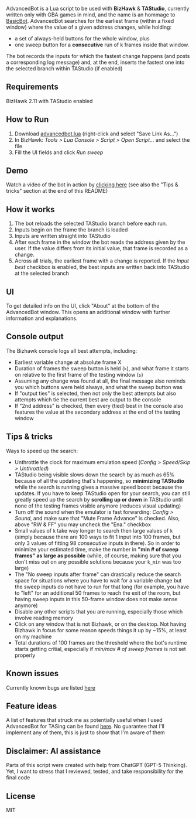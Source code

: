 AdvancedBot is a Lua script to be used with **BizHawk** & **TAStudio**, currently written only with GBA games in mind, and the name is an hommage to [BasicBot](https://tasvideos.org/Bizhawk/BasicBot). AdvancedBot searches for the earliest frame (within a fixed window) where the value of a given address changes, while holding:
- a set of always-held buttons for the whole window, plus
- one sweep button for a **consecutive** run of k frames inside that window.

The bot records the inputs for which the fastest change happens (and posts a corresponding log message) and, at the end, inserts the fastest one into the selected branch within TAStudio (if enabled)

## Requirements
BizHawk 2.11 with TAStudio enabled

## How to Run
1. Download [advancedbot.lua](https://raw.githubusercontent.com/toca-1/advancedbot-bizhawk/main/advancedbot.lua) (right-click and select "Save Link As...")
2. In BizHawk: *Tools > Lua Console > Script > Open Script...* and select the file
3. Fill the UI fields and click *Run sweep*

## Demo
Watch a video of the bot in action by [clicking here](https://youtu.be/jf0hw6PzED4) (see also the "Tips & tricks" section at the end of this README)

## How it works
1. The bot reloads the selected TAStudio branch before each run.
2. Inputs begin on the frame the branch is loaded
3. Inputs are written straight into TAStudio
4. After each frame in the window the bot reads the address given by the user. If the value differs from its initial value, that frame is recorded as a change.  
5. Across all trials, the earliest frame with a change is reported. If the *Input best* checkbox is enabled, the best inputs are written back into TAStudio at the selected branch

## UI
To get detailed info on the UI, click "About" at the bottom of the AdvancedBot window. This opens an additional window with further information and explanations.

## Console output
The Bizhawk console logs all best attempts, including:
- Earliest variable change at absolute frame X
- Duration of frames the sweep button is held (`k`), and what frame it starts on relative to the first frame of the testing window (`s`)
- Assuming any change was found at all, the final message also reminds you which buttons were held always, and what the sweep button was
- If "output ties" is selected, then not only the best attempts but also attempts which tie the current best are output to the console
- If "2nd address" is checked, then every (tied) best in the console also features the value at the secondary address at the end of the testing window

## Tips & tricks
Ways to speed up the search:
- Unthrottle the clock for maximum emulation speed (*Config > Speed/Skip > Unthrottled*)
- TAStudio being visible slows down the search by as much as 65% because of all the updating that's happening, so **minimizing TAStudio** while the search is running gives a massive speed boost because the updates. If you have to keep TAStudio open for your search, you can still greatly speed up the search by **scrolling up or down** in TAStudio until none of the testing frames visible anymore (reduces visual updating)
- Turn off the sound when the emulator is fast forwarding: *Config > Sound*, and make sure that "Mute Frame Advance" is checked. Also, above "RW & FF" you may uncheck the "Ena." checkbox
- Small values of `k` take way longer to search then large values of `k` (simply because there are 100 ways to fit 1 input into 100 frames, but only 3 values of fitting 98 *consecutive* inputs in there). So in order to minimize your estimated time, make the number in **"min # of sweep frames" as large as possible** (while, of course, making sure that you don't miss out on any possible solutions because your `k_min` was too large)
- The "No sweep inputs after frame" can drastically reduce the search space for situations where you have to wait for a variable change but the sweep inputs do not have to run for that long (for example, you have to "left" for an additional 50 frames to reach the exit of the room, but having sweep inputs in this 50-frame window does not make sense anymore) 
- Disable any other scripts that you are running, especially those which involve reading memory
- Click on any window that is not Bizhawk, or on the desktop. Not having Bizhawk in focus for some reason speeds things it up by ~15%, at least on my machine
- Total durations of 100 frames are the threshold where the bot's runtime starts getting critial, especially if *min/max # of sweep frames* is not set properly

## Known issues

Currently known bugs are listed [here](https://github.com/toca-1/advancedbot-bizhawk/blob/main/KNOWNISSUES.md)

## Feature ideas

A list of features that struck me as potentially useful when I used AdvancedBot for TASing can be found [here](https://github.com/toca-1/advancedbot-bizhawk/blob/main/FEATURE_IDEAS.md). No guarantee that I'll implement any of them, this is just to show that I'm aware of them

## Disclaimer: AI assistance
Parts of this script were created with help from ChatGPT (GPT-5 Thinking). Yet, I want to stress that I reviewed, tested, and take responsibility for the final code

## License
MIT
